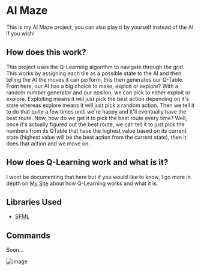 # AI Maze

This is my AI Maze project, you can also play it by yourself instead of the AI if you wish!

## How does this work?

This project uses the Q-Learning algorithm to navigate through the grid. This works by assigning each tile as a possible state to the AI and then telling the AI the moves it can perform, this then generates our Q-Table. From here, our AI has a big choice to make, exploit or explore? With a random number generator and our epsilon, we can pick to either exploit or explore. Exploiting means it will just pick the best action depending on it's state whereas explore means it will just pick a random action. Then we tell it to do that quite a few times until we're happy and it'll eventually have the best route. Now, how do we get it to pick the best route every time? Well, once it's actually figured out the best route, we can tell it to just pick the numbers from its QTable that have the highest value based on its current state (highest value will be the best action from the current state), then it does that action and we move on.

## How does Q-Learning work and what is it?

I wont be documenting that here but if you would like to know, I go more in depth on [My Site](https://jaskowicz.xyz/Projects/AIMaze) about how Q-Learning works and what it is.

## Libraries Used

- [SFML](https://www.sfml-dev.org/index.php)

## Commands

Soon...

![image](img)
